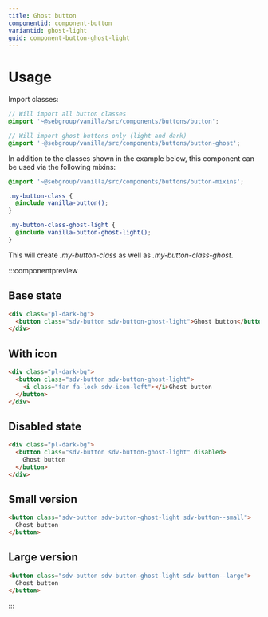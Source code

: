 ```yaml
---
title: Ghost button
componentid: component-button
variantid: ghost-light
guid: component-button-ghost-light
---
```


# Usage

Import classes:

```scss
// Will import all button classes
@import '~@sebgroup/vanilla/src/components/buttons/button';

// Will import ghost buttons only (light and dark)
@import '~@sebgroup/vanilla/src/components/buttons/button-ghost';
```

In addition to the classes shown in the example below, this component can be used via the following mixins:

```scss
@import '~@sebgroup/vanilla/src/components/buttons/button-mixins';

.my-button-class {
  @include vanilla-button();
}

.my-button-class-ghost-light {
  @include vanilla-button-ghost-light();
}
```

This will create <i>.my-button-class</i> as well as <i>.my-button-class-ghost</i>.

:::componentpreview

## Base state

```html
<div class="pl-dark-bg">
  <button class="sdv-button sdv-button-ghost-light">Ghost button</button>
</div>
```

## With icon

```html
<div class="pl-dark-bg">
  <button class="sdv-button sdv-button-ghost-light">
    <i class="far fa-lock sdv-icon-left"></i>Ghost button
  </button>
</div>
```

## Disabled state

```html
<div class="pl-dark-bg">
  <button class="sdv-button sdv-button-ghost-light" disabled>
    Ghost button
  </button>
</div>
```

## Small version

```html
<button class="sdv-button sdv-button-ghost-light sdv-button--small">
  Ghost button
</button>
```

## Large version

```html
<button class="sdv-button sdv-button-ghost-light sdv-button--large">
  Ghost button
</button>
```

:::
